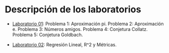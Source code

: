 # Descripción de los laboratorios

* [Laboratorio 01](lab_01.ipynb): 
Problema 1: Aproximación pi.
Problema 2: Aproximación e.
Problema 3: Números amigos.
Problema 4: Conjetura Collatz.
Problema 5: Conjetura Goldbach.


* [Laboratorio 02](lab_02.ipynb): Regresión Lineal, R^2 y Métricas.
